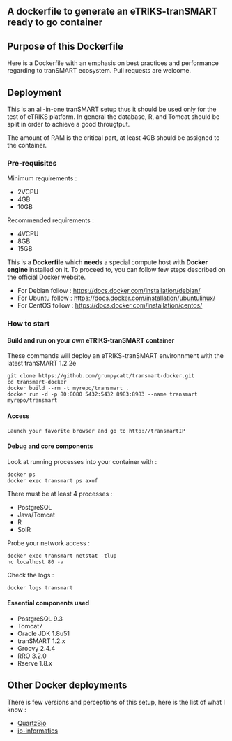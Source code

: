 ## A dockerfile to generate an eTRIKS-tranSMART ready to go container

## Purpose of this Dockerfile
Here is a Dockerfile with an emphasis on best practices and performance regarding to tranSMART ecosystem.
Pull requests are welcome.

## Deployment
This is an all-in-one tranSMART setup thus it should be used only for the test of eTRIKS platform.
In general the database, R, and Tomcat should be split in order to achieve a good througtput.

The amount of RAM is the critical part, at least 4GB should be assigned to the container.

### Pre-requisites

Minimum requirements :
- 2VCPU
- 4GB
- 10GB

Recommended requirements :
- 4VCPU
- 8GB
- 15GB

This is a **Dockerfile** which **needs** a special compute host with **Docker engine** installed on it. To proceed to, you can follow few steps described
on the official Docker website.

- For Debian follow : https://docs.docker.com/installation/debian/
- For Ubuntu follow : https://docs.docker.com/installation/ubuntulinux/
- For CentOS follow : https://docs.docker.com/installation/centos/

### How to start

#### Build and run on your own eTRIKS-tranSMART container

These commands will deploy an eTRIKS-tranSMART environnment with the latest tranSMART 1.2.2e

    git clone https://github.com/grumpycatt/transmart-docker.git
    cd transmart-docker
    docker build --rm -t myrepo/transmart .
    docker run -d -p 80:8080 5432:5432 8983:8983 --name transmart myrepo/transmart

#### Access

    Launch your favorite browser and go to http://transmartIP

#### Debug and core components

Look at running processes into your container with :

    docker ps
    docker exec transmart ps axuf

There must be at least 4 processes :
* PostgreSQL
* Java/Tomcat
* R
* SolR

Probe your network access :

    docker exec transmart netstat -tlup
    nc localhost 80 -v

Check the logs :

    docker logs transmart

#### Essential components used

* PostgreSQL 9.3
* Tomcat7
* Oracle JDK 1.8u51
* tranSMART 1.2.x
* Groovy 2.4.4
* RRO 3.2.0
* Rserve 1.8.x

## Other Docker deployments
There is few versions and perceptions of this setup, here is the list of what I know :
* [QuartzBio](https://github.com/quartzbio/transmart-docker)
* [io-informatics](https://github.com/io-informatics/transmart-docker)
